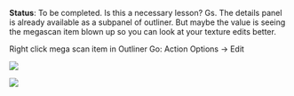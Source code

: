 **Status**: To be completed. Is this a necessary lesson?
Gs. The details panel is already available as a subpanel of outliner. But maybe the value is seeing the megascan item blown up so you can look at your texture edits better.


Right click mega scan item in Outliner
Go: Action Options -> Edit

![](https://i.imgur.com/vPuALYD.png)


![](https://i.imgur.com/xTlmteh.png)
